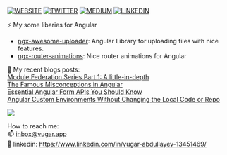 

 [![WEBSITE](https://img.shields.io/badge/WEBSITE-16a085?style=for-the-badge&logo=Blogger&logoColor=white)](https://vugar.app)
 [![TWITTER](https://img.shields.io/badge/TWITTER-1d9bf0?style=for-the-badge&logo=twitter&logoColor=white)](https://twitter.com/vugar005 )
 [![MEDIUM](https://img.shields.io/badge/MEDIUM-12100E?style=for-the-badge&logo=medium&logoColor=white)](https://vugar-005.medium.com)
[![LINKEDIN](https://img.shields.io/badge/LINKEDIN-0a66c2?style=for-the-badge&logo=medium&logoColor=white)](https://www.linkedin.com/in/vugar-abdullayev-13451469)

⚡  My some libaries for Angular  
 * [ngx-awesome-uploader](https://www.npmjs.com/package/ngx-awesome-uploader): Angular Library for uploading files with nice features.  
 * [ngx-router-animations](https://www.npmjs.com/package/ngx-router-animations): Nice router animations for Angular  
 
 📰 My recent blogs posts:  
  [Module Federation Series Part 1: A little-in-depth](https://vugar-005.medium.com/module-federation-series-part-1-a-little-in-depth-258f331bc11e)  
  [The Famous Misconceptions in Angular](https://medium.com/geekculture/the-famous-misconceptions-in-angular-d078127ee4b0)  
  [Essential Angular Form APIs You Should Know](https://medium.com/geekculture/essential-angular-form-apis-you-should-know-5b0c12be0569)  
  [Angular Custom Environments Without Changing the Local Code or Repo](https://medium.com/geekculture/angular-custom-environments-without-changing-the-local-code-or-repo-effa69457edb)  
  
 ![](https://github-readme-stats-git-masterrstaa-rickstaa.vercel.app/api?username=vugar005)

 How to reach me:  
 📫 inbox@vugar.app   
 :postbox: linkedin: https://www.linkedin.com/in/vugar-abdullayev-13451469/  

